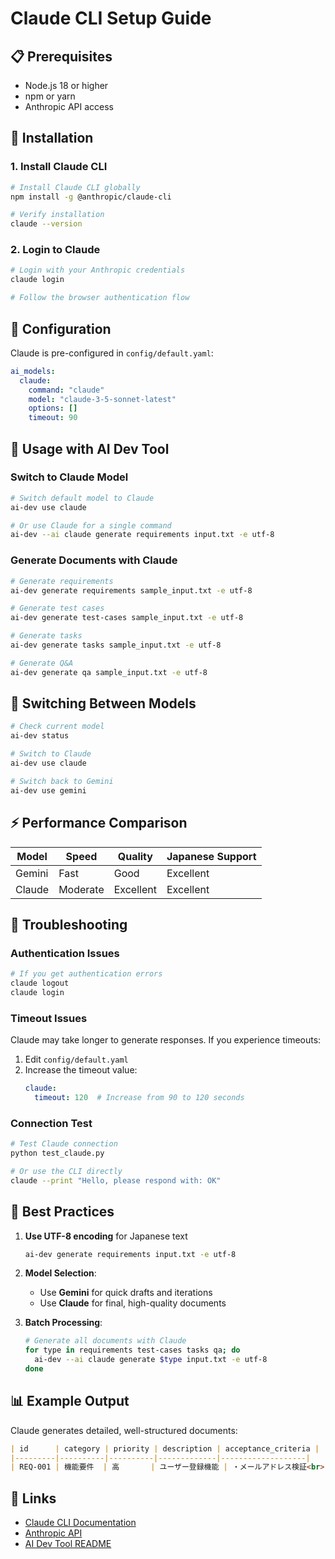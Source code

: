 # Claude CLI Setup Guide

## 📋 Prerequisites

- Node.js 18 or higher
- npm or yarn
- Anthropic API access

## 🚀 Installation

### 1. Install Claude CLI

```bash
# Install Claude CLI globally
npm install -g @anthropic/claude-cli

# Verify installation
claude --version
```

### 2. Login to Claude

```bash
# Login with your Anthropic credentials
claude login

# Follow the browser authentication flow
```

## 🔧 Configuration

Claude is pre-configured in `config/default.yaml`:

```yaml
ai_models:
  claude:
    command: "claude"
    model: "claude-3-5-sonnet-latest"
    options: []
    timeout: 90
```

## 📝 Usage with AI Dev Tool

### Switch to Claude Model

```bash
# Switch default model to Claude
ai-dev use claude

# Or use Claude for a single command
ai-dev --ai claude generate requirements input.txt -e utf-8
```

### Generate Documents with Claude

```bash
# Generate requirements
ai-dev generate requirements sample_input.txt -e utf-8

# Generate test cases
ai-dev generate test-cases sample_input.txt -e utf-8

# Generate tasks
ai-dev generate tasks sample_input.txt -e utf-8

# Generate Q&A
ai-dev generate qa sample_input.txt -e utf-8
```

## 🔄 Switching Between Models

```bash
# Check current model
ai-dev status

# Switch to Claude
ai-dev use claude

# Switch back to Gemini
ai-dev use gemini
```

## ⚡ Performance Comparison

| Model | Speed | Quality | Japanese Support |
|-------|-------|---------|------------------|
| Gemini | Fast | Good | Excellent |
| Claude | Moderate | Excellent | Excellent |

## 🐛 Troubleshooting

### Authentication Issues

```bash
# If you get authentication errors
claude logout
claude login
```

### Timeout Issues

Claude may take longer to generate responses. If you experience timeouts:

1. Edit `config/default.yaml`
2. Increase the timeout value:
   ```yaml
   claude:
     timeout: 120  # Increase from 90 to 120 seconds
   ```

### Connection Test

```bash
# Test Claude connection
python test_claude.py

# Or use the CLI directly
claude --print "Hello, please respond with: OK"
```

## 🎯 Best Practices

1. **Use UTF-8 encoding** for Japanese text
   ```bash
   ai-dev generate requirements input.txt -e utf-8
   ```

2. **Model Selection**:
   - Use **Gemini** for quick drafts and iterations
   - Use **Claude** for final, high-quality documents

3. **Batch Processing**:
   ```bash
   # Generate all documents with Claude
   for type in requirements test-cases tasks qa; do
     ai-dev --ai claude generate $type input.txt -e utf-8
   done
   ```

## 📊 Example Output

Claude generates detailed, well-structured documents:

```markdown
| id      | category | priority | description | acceptance_criteria |
|---------|----------|----------|-------------|-------------------|
| REQ-001 | 機能要件  | 高       | ユーザー登録機能 | ・メールアドレス検証<br>・パスワード強度チェック |
```

## 🔗 Links

- [Claude CLI Documentation](https://docs.anthropic.com/claude/docs/claude-cli)
- [Anthropic API](https://www.anthropic.com/)
- [AI Dev Tool README](README.md)